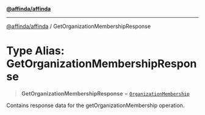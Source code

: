 [**@affinda/affinda**](../README.md)

***

[@affinda/affinda](../globals.md) / GetOrganizationMembershipResponse

# Type Alias: GetOrganizationMembershipResponse

> **GetOrganizationMembershipResponse** = [`OrganizationMembership`](../interfaces/OrganizationMembership.md)

Contains response data for the getOrganizationMembership operation.
